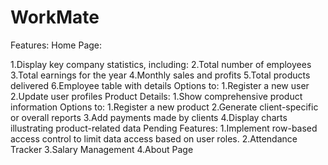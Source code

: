 # WorkMate
Features:
Home Page:

1.Display key company statistics, including:
2.Total number of employees
3.Total earnings for the year
4.Monthly sales and profits
5.Total products delivered
6.Employee table with details
Options to:
1.Register a new user
2.Update user profiles
Product Details:
1.Show comprehensive product information
Options to:
1.Register a new product
2.Generate client-specific or overall reports
3.Add payments made by clients
4.Display charts illustrating product-related data
Pending Features:
1.Implement row-based access control to limit data access based on user roles.
2.Attendance Tracker
3.Salary Management
4.About Page
